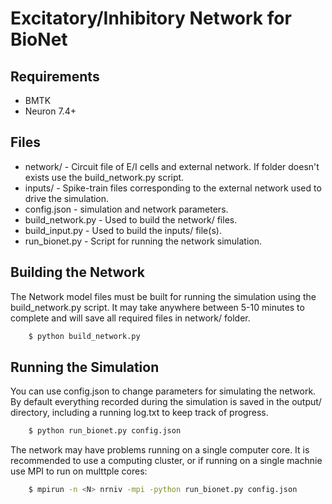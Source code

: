# Excitatory/Inhibitory Network for BioNet

## Requirements

* BMTK 
* Neuron 7.4+

## Files
* network/ - Circuit file of E/I cells and external network. If folder doesn't exists use the build_network.py script.
* inputs/ - Spike-train files corresponding to the external network used to drive the simulation.
* config.json - simulation and network parameters.
* build_network.py - Used to build the network/ files.
* build_input.py - Used to build the inputs/ file(s).
* run_bionet.py - Script for running the network simulation.


## Building the Network

The Network model files must be built for running the simulation using the build_network.py script. It may take 
anywhere between 5-10 minutes to complete and will save all required files in network/ folder.

```bash
	$ python build_network.py
```

## Running the Simulation

You can use config.json to change parameters for simulating the network. By default everything recorded during the
simulation is saved in the output/ directory, including a running log.txt to keep track of progress. 

```bash
	$ python run_bionet.py config.json
```

The network may have problems running on a single computer core. It is recommended to use a computing  cluster, or 
if running on a single machnie use MPI to run on multtple cores:
```bash
	$ mpirun -n <N> nrniv -mpi -python run_bionet.py config.json
```